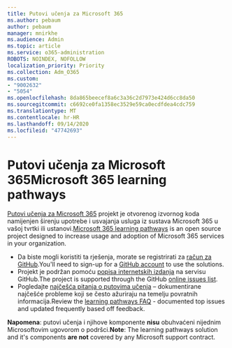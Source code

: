 ```yaml
---
title: Putovi učenja za Microsoft 365
ms.author: pebaum
author: pebaum
manager: mnirkhe
ms.audience: Admin
ms.topic: article
ms.service: o365-administration
ROBOTS: NOINDEX, NOFOLLOW
localization_priority: Priority
ms.collection: Adm_O365
ms.custom:
- "9002632"
- "5054"
ms.openlocfilehash: 8da865beecef8a6c3a36c2d7973e424d6cc8da50
ms.sourcegitcommit: c6692ce0fa1358ec3529e59ca0ecdfdea4cdc759
ms.translationtype: MT
ms.contentlocale: hr-HR
ms.lasthandoff: 09/14/2020
ms.locfileid: "47742693"
---
```

# <a name="microsoft-365-learning-pathways"></a><span data-ttu-id="da9f6-102">Putovi učenja za Microsoft 365</span><span class="sxs-lookup"><span data-stu-id="da9f6-102">Microsoft 365 learning pathways</span></span>

<span data-ttu-id="da9f6-103">[Putovi učenja za Microsoft 365](https://docs.microsoft.com/office365/customlearning/) projekt je otvorenog izvornog koda namijenjen širenju upotrebe i usvajanja usluga iz sustava Microsoft 365 u vašoj tvrtki ili ustanovi.</span><span class="sxs-lookup"><span data-stu-id="da9f6-103">[Microsoft 365 learning pathways](https://docs.microsoft.com/office365/customlearning/) is an open source project designed to increase usage and adoption of Microsoft 365 services in your organization.</span></span>

- <span data-ttu-id="da9f6-104">Da biste mogli koristiti ta rješenja, morate se registrirati za [račun za GitHub](https://aka.ms/joingithub).</span><span class="sxs-lookup"><span data-stu-id="da9f6-104">You'll need to sign-up for a [GitHub account](https://aka.ms/joingithub) to use the solutions.</span></span>
- <span data-ttu-id="da9f6-105">Projekt je podržan pomoću [popisa internetskih izdanja](https://aka.ms/CustomLearningHelp) na servisu GitHub.</span><span class="sxs-lookup"><span data-stu-id="da9f6-105">The project is supported through the GitHub [online issues list](https://aka.ms/CustomLearningHelp).</span></span>
- <span data-ttu-id="da9f6-106">Pogledajte [najčešća pitanja o putovima učenja](https://docs.microsoft.com/office365/customlearning/faq) – dokumentirane najčešće probleme koji se često ažuriraju na temelju povratnih informacija.</span><span class="sxs-lookup"><span data-stu-id="da9f6-106">Review the [learning pathways FAQ](https://docs.microsoft.com/office365/customlearning/faq) - documented top issues and updated frequently based off feedback.</span></span>

<span data-ttu-id="da9f6-107">**Napomena**: putovi učenja i njihove komponente **nisu** obuhvaćeni nijednim Microsoftovim ugovorom o podršci.</span><span class="sxs-lookup"><span data-stu-id="da9f6-107">**Note**: The learning pathways solution and it's components **are not** covered by any Microsoft support contract.</span></span>
